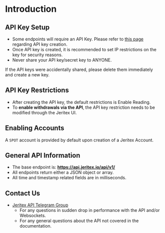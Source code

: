 # Introduction

## API Key Setup

<!-- TODO: fix link -->

- Some endpoints will require an API Key. Please refer to [this page](https://www.jeritex.io/api-key/) regarding API key creation.
- Once API key is created, it is recommended to set IP restrictions on the key for security reasons.
- Never share your API key/secret key to ANYONE.

<aside class="warning">
 If the API keys were accidentally shared, please delete them immediately and create a new key.
</aside>

## API Key Restrictions

- After creating the API key, the default restrictions is Enable Reading.
- To **enable withdrawals via the API**, the API key restriction needs to be modified through the Jeritex UI.

## Enabling Accounts

A <code>SPOT</code> account is provided by default upon creation of a Jeritex Account.

## General API Information

- The base endpoint is: **<https://api.jeritex.io/api/v1/>**
- All endpoints return either a JSON object or array.
- All time and timestamp related fields are in milliseconds.

## Contact Us

- [Jeritex API Telegram Group](https://t.me/jeritex)
  - For any questions in sudden drop in performance with the API and/or Websockets.
  - For any general questions about the API not covered in the documentation.
